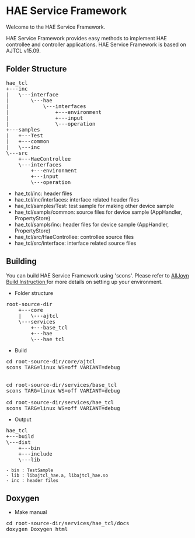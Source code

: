 HAE Service Framework
=====================

Welcome to the HAE Service Framework.

HAE Service Framework provides easy methods to implement HAE controllee and controller applications.
HAE Service Framework is based on AJTCL v15.09.


Folder Structure
----------------
<pre>
hae_tcl
+---inc
|   \---interface
|       \---hae
|           \---interfaces
|               +---environment
|               +---input
|               \---operation
+---samples
|   +---Test
|   +---common
|   \---inc
\---src
    +---HaeControllee
    \---interfaces
        +---environment
        +---input
        \---operation
</pre>

 * hae_tcl/inc: header files
 * hae_tcl/inc/interfaces: interface related header files
 * hae_tcl/samples/Test: test sample for making other device sample
 * hae_tcl/sampls/common: source files for device sample (AppHandler, PropertyStore)
 * hae_tcl/sampls/inc: header files for device sample (AppHandler, PropertyStore)
 * hae_tcl/src/HaeControllee: controllee source files
 * hae_tcl/src/interface: interface related source files

Building
--------
You can build HAE Service Framework using 'scons'.
Please refer to
<a name="AllJoyn build instructions" href="https:///allseenalliance.org/developers/develop/building">AllJoyn Build Instruction </a>
for more details on setting up your environment.

  * Folder structure
<pre>
root-source-dir
    +---core
    |   \---ajtcl
    \---services
        +---base_tcl
        +---hae
        \---hae_tcl
</pre>

  * Build
<pre>
cd root-source-dir/core/ajtcl
scons TARG=linux WS=off VARIANT=debug


cd root-source-dir/services/base_tcl
scons TARG=linux WS=off VARIANT=debug

cd root-source-dir/services/hae_tcl
scons TARG=linux WS=off VARIANT=debug
</pre>

  * Output
<pre>
hae_tcl
+---build
\---dist
    +---bin
    +---include
    \---lib
</pre>

    - bin : TestSample
    - lib : libajtcl_hae.a, libajtcl_hae.so
    - inc : header files

Doxygen
-------
  * Make manual
<pre>
cd root-source-dir/services/hae_tcl/docs
doxygen Doxygen_html
</pre>
